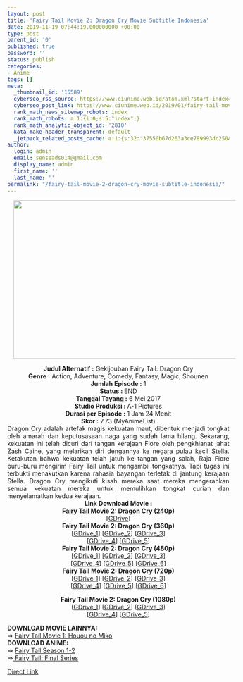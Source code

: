 ```yaml
---
layout: post
title: 'Fairy Tail Movie 2: Dragon Cry Movie Subtitle Indonesia'
date: 2019-11-19 07:44:19.000000000 +00:00
type: post
parent_id: '0'
published: true
password: ''
status: publish
categories:
- Anime
tags: []
meta:
  _thumbnail_id: '15589'
  cyberseo_rss_source: https://www.ciunime.web.id/atom.xml?start-index=3301&max-results=150
  cyberseo_post_link: https://www.ciunime.web.id/2019/01/fairy-tail-movie-2-dragon-cry-movie.html
  rank_math_news_sitemap_robots: index
  rank_math_robots: a:1:{i:0;s:5:"index";}
  rank_math_analytic_object_id: '2810'
  kata_make_header_transparent: default
  _jetpack_related_posts_cache: a:1:{s:32:"37550b67d263a3ce789993dc25046c5f";a:2:{s:7:"expires";i:1652884769;s:7:"payload";a:0:{}}}
author:
  login: admin
  email: senseads014@gmail.com
  display_name: admin
  first_name: ''
  last_name: ''
permalink: "/fairy-tail-movie-2-dragon-cry-movie-subtitle-indonesia/"
---
```

<div class="separator" style="clear: both; text-align: center;"><a href="https://1.bp.blogspot.com/-kUy5kX2Qxz4/XEnFz5r_BOI/AAAAAAAAIRc/f3HnvOLomJk9o3-0jB7xGaHdbWoZ7_HawCPcBGAYYCw/s1600/Fairy%2BTail%2BMovie%2B2%2B-%2BDragon%2BCry.jpg" imageanchor="1" style="margin-left: 1em; margin-right: 1em;"><img border="0" data-original-height="720" data-original-width="1280" height="360" src="{{ site.baseurl }}/assets/2019/11/Fairy%2BTail%2BMovie%2B2%2B-%2BDragon%2BCry.jpg" width="640" /></a></div>
<p>
<div style="text-align: center;"><b>Judul</b><b><b> Alternatif</b> :</b> Gekijouban Fairy Tail: Dragon Cry</div>
<div style="text-align: center;"><b><b>Genre :</b></b> Action, Adventure, Comedy, Fantasy, Magic, Shounen</div>
<div style="text-align: center;"><b>Jumlah Episode :</b> 1<br /><b>Status :&nbsp;</b>END<br /><b>Tanggal Tayang :</b> 6 Mei 2017<br /><b>Studio Produksi : </b>A-1 Pictures<br /><b>Durasi per Episode :</b> 1 Jam 24 Menit</div>
<div style="text-align: center;"><b>Skor :</b> 7.73 (MyAnimeList)</div>
<div style="text-align: center;"></div>
<div style="text-align: justify;">Dragon Cry adalah artefak magis kekuatan maut, dibentuk menjadi tongkat oleh amarah dan keputusasaan naga yang sudah lama hilang. Sekarang, kekuatan ini telah dicuri dari tangan kerajaan Fiore oleh pengkhianat jahat Zash Caine, yang melarikan diri dengannya ke negara pulau kecil Stella. Ketakutan bahwa kekuatan telah jatuh ke tangan yang salah, Raja Fiore buru-buru mengirim Fairy Tail untuk mengambil tongkatnya. Tapi tugas ini terbukti menakutkan karena rahasia bayangan terletak di jantung kerajaan Stella. Dragon Cry mengikuti kisah mereka saat mereka mengerahkan semua kekuatan mereka untuk memulihkan tongkat curian dan menyelamatkan kedua kerajaan.</div>
<div style="text-align: justify;"></div>
<div style="text-align: justify;"></div>
<div style="text-align: center;"><b>Link Download Movie :</b></div>
<div style="text-align: center;">
<div style="text-align: center;"><b>Fairy Tail Movie 2: Dragon Cry (240p)</b></div>
<div style="text-align: center;">
<div style="text-align: center;">[<a href="https://drive.google.com/uc?export=download&amp;id=1wygPLPTipUCOqcJRnjiNV-g4FUTKmDex" target="_blank" rel="noopener">GDrive</a>]</div>
<div style="text-align: center;">
<div style="text-align: center;"></div>
</div>
</div>
</div>
<div style="text-align: center;"><b>Fairy Tail Movie 2: Dragon Cry (360p)</b></div>
<div style="text-align: center;">[<a href="https://docs.google.com/uc?id=1oaehAmNf48kr2OksmoOXAUJgxgIkWvtH" target="_blank" rel="noopener">GDrive_1</a>] [<a href="https://drive.google.com/uc?export=download&amp;id=1LpcAxnugbpJp2XuSzXbMnYd7jlhP_1ei" target="_blank" rel="noopener">GDrive_2</a>] [<a href="https://drive.google.com/uc?export=download&amp;id=13IMptpPUBek7J9t4FI75J7s5a_bQCcFy" target="_blank" rel="noopener">GDrive_3</a>]<br />[<a href="https://drive.google.com/uc?export=download&amp;id=1G6QFf7pgLHviguonk8M5bBO98Kom9Zi2" target="_blank" rel="noopener">GDrive_4</a>] [<a href="https://drive.google.com/uc?export=download&amp;id=1H7mmWsTIxqKK0IeDVzwIB8HhtnVAq7cw" target="_blank" rel="noopener">GDrive_5</a>]</div>
<div style="text-align: center;"></div>
<div style="text-align: center;"><b>Fairy Tail Movie 2: Dragon Cry (480p)</b><br />[<a href="https://docs.google.com/uc?id=1VOdUVCOccvPif_SPL4k0Pmu_OYqhJV55" target="_blank" rel="noopener">GDrive_1</a>] [<a href="https://drive.google.com/uc?export=download&amp;id=10SBEbXhqOChLCGpxwj7IWva4hpRSOUR4" target="_blank" rel="noopener">GDrive_2</a>] [<a href="https://drive.google.com/uc?export=download&amp;id=1t856ryrllUpRXFQnIYa4O-B4wHISSB_X" target="_blank" rel="noopener">GDrive_3</a>]<br />[<a href="https://drive.google.com/uc?export=download&amp;id=1Ba9CGgsuUGR6RksPwd9GRTduGMPcekeC" target="_blank" rel="noopener">GDrive_4</a>] [<a href="https://drive.google.com/uc?export=download&amp;id=1V3KySkRv-s2w0w_kW030X3lF8dhES_Km" target="_blank" rel="noopener">GDrive_5</a>] [<a href="https://drive.google.com/uc?export=download&amp;id=1orNMLEJ3u5ayUtAnyfwY_uGpMPhds-x2" target="_blank" rel="noopener">GDrive_6</a>]</div>
<div style="text-align: center;"><b>Fairy Tail Movie 2: Dragon Cry (720p)</b><br />[<a href="https://docs.google.com/uc?id=1pF_wnPWdT_Nd_drIsloAb6h2pd9R3rZN" target="_blank" rel="noopener">GDrive_1</a>] [<a href="https://drive.google.com/uc?export=download&amp;id=1ZKvdZUIVOqoUGCFZdSup9gJDGqYeuD_T" target="_blank" rel="noopener">GDrive_2</a>] [<a href="https://drive.google.com/uc?export=download&amp;id=1gESuvQ_mJvZLk7FXB0lMOVWWgbHMalNv" target="_blank" rel="noopener">GDrive_3</a>]<br />[<a href="https://drive.google.com/uc?export=download&amp;id=1Bog-w74OZTCIGsHligwnkHjRq4W_YBdW" target="_blank" rel="noopener">GDrive_4</a>] [<a href="https://drive.google.com/uc?export=download&amp;id=1euqTU-HGBnM03r-080ow5r7FXQ0M3a8H" target="_blank" rel="noopener">GDrive_5</a>] [<a href="https://drive.google.com/uc?export=download&amp;id=13htlBH1UusWZ4fVC3wqU7DsjaDGgATWk" target="_blank" rel="noopener">GDrive_6</a>]</p>
<p><b>Fairy Tail Movie 2: Dragon Cry (1080p)</b><br />[<a href="https://drive.google.com/uc?export=download&amp;id=15gmatc-ogB0BdKThry2BvSKJ6OOh6P1y" target="_blank" rel="noopener">GDrive_1</a>] [<a href="https://drive.google.com/uc?export=download&amp;id=1hHJtjXmW4uzACfCFAH-ozvsWVXibOvLJ" target="_blank" rel="noopener">GDrive_2</a>] [<a href="https://drive.google.com/uc?export=download&amp;id=1vi00A2p3ejDABi9Zr0AL2aiyM9akcTXH" target="_blank" rel="noopener">GDrive_3</a>]<br />[<a href="https://drive.google.com/uc?export=download&amp;id=13oPph36tT9nD1DWyDd8nOl_hzNVsWpME" target="_blank" rel="noopener">GDrive_4</a>] [<a href="https://drive.google.com/uc?export=download&amp;id=1pKRtIdKW0V4zvi0ZF_biBeIC-VUtxIre" target="_blank" rel="noopener">GDrive_5</a>]
<div style="text-align: left;"></div>
<div style="text-align: left;"></div>
<div style="text-align: left;"><b>DOWNLOAD MOVIE LAINNYA:</b></div>
<div style="text-align: left;"></div>
<div style="text-align: left;">=&gt;&nbsp;<a href="https://www.ciunime.web.id/2019/01/fairy-tail-movie-1-houou-no-miko-movie.html" target="_blank" rel="noopener">Fairy Tail Movie 1: Houou no Miko</a></div>
<div style="text-align: left;">
<div style="text-align: left;"><b>DOWNLOAD ANIME:</b></div>
<div style="text-align: left;"></div>
<div style="text-align: left;">=&gt;&nbsp;<a href="https://www.ciunime.web.id/2019/01/fairy-tail-episode-001-277-end-batch.html" target="_blank" rel="noopener">Fairy Tail Season 1-2</a></div>
<div style="text-align: left;">=&gt;<a href="https://www.ciunime.web.id/2019/09/fairy-tail-final-series-episode-01-51.html" target="_blank" rel="noopener">&nbsp;Fairy Tail: Final Series</a></p>
</div>
</div>
</div>
<link rel="stylesheet" href="https://cdnjs.cloudflare.com/ajax/libs/font-awesome/4.7.0/css/font-awesome.min.css" />
<div class="divbtn"> <a href="https://handymansurrender.com/fihup8buzv?key=94550f7ce39444073321dde3b8782f97" class="btn"><i class="fa fa-download"></i> Direct Link</a> </div>
